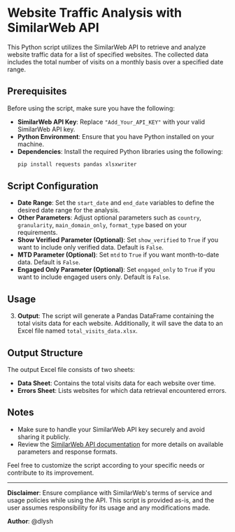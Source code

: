 # Website Traffic Analysis with SimilarWeb API

This Python script utilizes the SimilarWeb API to retrieve and analyze website traffic data for a list of specified websites. The collected data includes the total number of visits on a monthly basis over a specified date range.

## Prerequisites

Before using the script, make sure you have the following:

- **SimilarWeb API Key**: Replace `"Add_Your_API_KEY"` with your valid SimilarWeb API key.
- **Python Environment**: Ensure that you have Python installed on your machine.
- **Dependencies**: Install the required Python libraries using the following:
  ```bash
  pip install requests pandas xlsxwriter
## Script Configuration
- **Date Range**: Set the `start_date` and `end_date` variables to define the desired date range for the analysis.
- **Other Parameters**: Adjust optional parameters such as `country`, `granularity`, `main_domain_only`, `format_type` based on your requirements.
- **Show Verified Parameter (Optional)**: Set `show_verified` to `True` if you want to include only verified data. Default is `False`.
- **MTD Parameter (Optional)**: Set `mtd` to `True` if you want month-to-date data. Default is `False`.
- **Engaged Only Parameter (Optional)**: Set `engaged_only` to `True` if you want to include engaged users only. Default is `False`.

## Usage 

3. **Output**: The script will generate a Pandas DataFrame containing the total visits data for each website. Additionally, it will save the data to an Excel file named `total_visits_data.xlsx`.

## Output Structure

The output Excel file consists of two sheets:

- **Data Sheet**: Contains the total visits data for each website over time.
- **Errors Sheet**: Lists websites for which data retrieval encountered errors.

## Notes

- Make sure to handle your SimilarWeb API key securely and avoid sharing it publicly.
- Review the [SimilarWeb API documentation](https://developer.similarweb.com/) for more details on available parameters and response formats.

Feel free to customize the script according to your specific needs or contribute to its improvement.

---

**Disclaimer**: Ensure compliance with SimilarWeb's terms of service and usage policies while using the API. This script is provided as-is, and the user assumes responsibility for its usage and any modifications made.

**Author**: @dlysh



